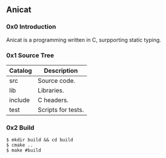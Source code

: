 ## Anicat
### 0x0 Introduction
Anicat is a programming written in C, surpporting static typing.
### 0x1 Source Tree
|Catalog|Description|
|-------|-----------|
|src    |Source code.|
|lib    |Libraries.|
|include|C headers.|
|test   |Scripts for tests.|
### 0x2 Build
```shell
$ mkdir build && cd build
$ cmake ..
$ make #build
```
